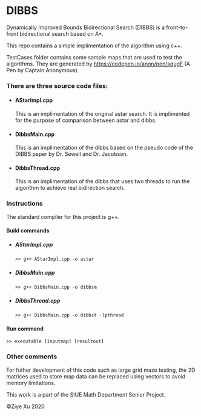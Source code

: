 # DIBBS
 Dynamically Improved Bounds Bidirectional Search (DIBBS) is a front-to-front bidirectional search based on A*.
 
 This repo contains a simple implimentation of the algorithm using c++.

 TestCases folder contains some sample maps that are used to test the algorithms. They are generated by https://codepen.io/anon/pen/squgF (A Pen by Captain Anonymous)

### There are three source code files:
 - #### AStarImpl.cpp
    
    This is an implimentation of the original astar search. It is implimented for the purpose of comparison between astar and dibbs.

 - #### DibbsMain.cpp
    
    This is an implimentation of the dibbs based on the pseudo code of the DIBBS paper by Dr. Sewell and Dr. Jacobson. 

 - #### DibbsThread.cpp

    This is an implimentation of the dibbs that uses two threads to run the algorithm to achieve real bidirection search.

### Instructions

The standard compiler for this project is g++. 
#### Build commands
 - ##### AStarImpl.cpp
    ``` 
    >> g++ AStarImpl.cpp -o astar
    ```
 - ##### DibbsMain.cpp
    ``` 
    >> g++ DibbsMain.cpp -o dibbsm
    ```
 - ##### DibbsThread.cpp
    ``` 
    >> g++ DibbsMain.cpp -o dibbst -lpthread 
    ```
#### Run command
```
>> executable [inputmap] [resultout]
```

### Other comments
For futher development of this code such as large grid maze testing, the 2D matrices used to store map data can be replaced using vectors to avoid memory limitations.

This work is a part of the SIUE Math Department Senior Project.

&copy;Ziye Xu 2020